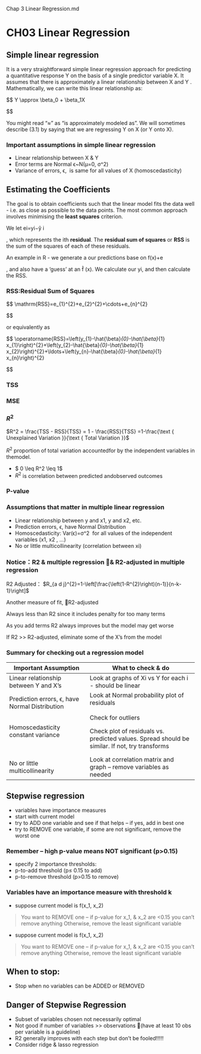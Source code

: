 Chap 3 Linear Regression.md

# CH03 Linear Regression

## Simple linear regression

It is a very straightforward simple linear regression approach for predicting a quantitative response Y on the basis of a single predictor variable X. It assumes that there is approximately a linear relationship between X and Y . Mathematically, we can write this linear relationship as:

$$
Y \approx \beta_0 + \beta_1X

$$

You might read “≈” as “is approximately modeled as”. We will sometimes describe (3.1) by saying that we are regressing Y on X (or Y onto X).

### Important assumptions in simple linear regression

- Linear relationship between X & Y
- Error terms are Normal ϵ~N(μ=0, σ^2)
- Variance of errors, ϵ,  is same for all values of X (homoscedasticity)

## Estimating the Coefficients

The goal is to obtain coefficients such that the linear model fits
the data well - i.e. as close as possible to the data points. The most
common approach involves minimising the **least squares** criterion.

We let ei=yi−ŷ i

, which represents the ith **residual**. The **residual sum of squares** or **RSS** is the sum of the squares of each of these residuals.

An example in R - we generate a our predictions base on f(x)+e

, and also have a ‘guess’ at an f̂ (x). We calculate our yi, and then calculate the RSS.

### RSS:Residual Sum of Squares


$$
\mathrm{RSS}=e_{1}^{2}+e_{2}^{2}+\cdots+e_{n}^{2}

$$

or equivalently as

$$
\operatorname{RSS}=\left(y_{1}-\hat{\beta}_{0}-\hat{\beta}_{1} x_{1}\right)^{2}+\left(y_{2}-\hat{\beta}_{0}-\hat{\beta}_{1} x_{2}\right)^{2}+\ldots+\left(y_{n}-\hat{\beta}_{0}-\hat{\beta}_{1} x_{n}\right)^{2}

$$

### TSS



### MSE

### $R^2$


$R^2 = \frac{TSS - RSS}{TSS} = 1 - \frac{RSS}{TSS} =1-\frac{\text { Unexplained Variation }}{\text { Total Variation }}$




$R^2$ proportion of total variation accountedfor by the independent variables in themodel.

- $ 0 \leq R^2 \leq 1$
- $R^2$ is correlation between predicted andobserved outcomes

### P-value












### Assumptions that matter in multiple linear regression

- Linear relationship between y and x1, y and x2, etc.
- Prediction errors, ϵ, have Normal Distribution
- Homoscedasticity: Var(ϵ)=σ^2  for all values of the independent variables (x1, x2 , …)
- No or little multicollinearity (correlation between xi)



### Notice：R2  &  multiple regression & R2-adjusted in multiple regression


R2  Adjusted： $R_{a d j}^{2}=1-\left[\frac{\left(1-R^{2}\right)(n-1)}{n-k-1}\right]$




Another measure of fit, R2-adjusted

Always less than R2 since it includes penalty for too many terms

As you add terms R2 always improves but the model may get worse

If R2 >> R2-adjusted, eliminate some of the X’s from the model


### Summary for checking out a regression model


| Important Assumption                                     | What to check & do                                                                             |
| -------------------------------------------------------- | ---------------------------------------------------------------------------------------------- |
| Linear relationship between Y and X’s                    | Look at graphs of Xi vs Y for each i  -  should be linear                                      |
| Prediction errors, ϵ, have Normal Distribution<br/><br/> | Look at Normal probability plot of residuals<br/><br/>Check for outliers                       |
| Homoscedasticity<br/>constant variance<br/><br/><br/>    | Check plot of residuals vs. predicted values. Spread should be similar. If not, try transforms |
| No or little multicollinearity                           | Look at correlation matrix and graph – remove variables as needed                              |













## Stepwise regression

- variables have importance measures
- start with current model
- try to ADD one variable and see if that helps – if yes, add in best one
- try to REMOVE one variable, if some are not significant, remove the worst one

### Remember – high p-value means NOT significant  (p>0.15)

- specify 2 importance thresholds:
- p-to-add threshold (p≤ 0.15 to add)
- p-to-remove threshold (p>0.15 to remove)

### Variables have an importance measure with threshold k

- suppose current model is f(x_1, x_2)

> You want to REMOVE one – if p-value for x_1, & x_2 are <0.15 you can’t remove anything
> Otherwise, remove the least significant variable

- suppose current model is f(x_1, x_2)

> You want to REMOVE one – if p-value for x_1, & x_2 are <0.15 you can’t remove anything
> Otherwise, remove the least significant variable

## When to stop:

- Stop when no variables can be ADDED or REMOVED


## Danger of Stepwise Regression

- Subset of variables chosen not necessarily optimal
- Not good if number of variables >> observations (have at least 10 obs per variable is a guideline)
- R2   generally improves with each step but don’t be fooled!!!!!
- Consider ridge & lasso regression
